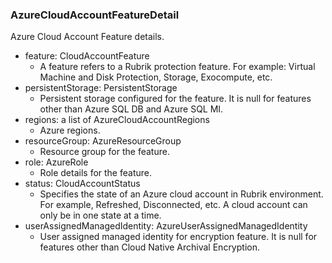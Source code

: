 ### AzureCloudAccountFeatureDetail
Azure Cloud Account Feature details.

- feature: CloudAccountFeature
  - A feature refers to a Rubrik protection feature. For example: Virtual Machine and Disk Protection, Storage, Exocompute, etc.
- persistentStorage: PersistentStorage
  - Persistent storage configured for the feature. It is null for features other than Azure SQL DB and Azure SQL MI.
- regions: a list of AzureCloudAccountRegions
  - Azure regions.
- resourceGroup: AzureResourceGroup
  - Resource group for the feature.
- role: AzureRole
  - Role details for the feature.
- status: CloudAccountStatus
  - Specifies the state of an Azure cloud account in Rubrik environment. For example, Refreshed, Disconnected, etc. A cloud account can only be in one state at a time.
- userAssignedManagedIdentity: AzureUserAssignedManagedIdentity
  - User assigned managed identity for encryption feature. It is null for features other than Cloud Native Archival Encryption.
